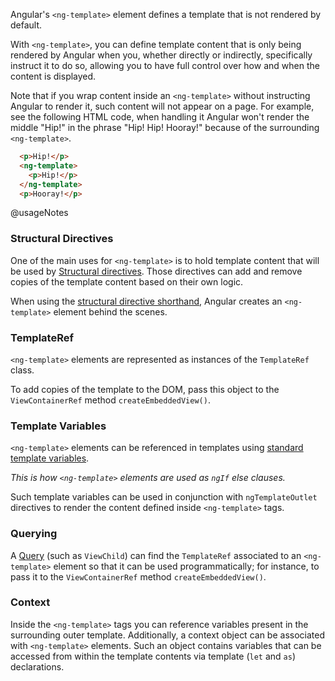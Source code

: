 Angular's `<ng-template>` element defines a template that is not rendered by default.

With `<ng-template>`, you can define template content that is only being rendered by Angular when you, whether directly or indirectly, specifically instruct it to do so, allowing you to have full control over how and when the content is displayed.

<div class="alter is-helpful">

  Note that if you wrap content inside an `<ng-template>` without instructing Angular to render it, such content will not appear on a page. For example, see the following HTML code, when handling it Angular won't render the middle "Hip!" in the phrase "Hip! Hip! Hooray!" because of the surrounding `<ng-template>`.

```html
  <p>Hip!</p>
  <ng-template>
    <p>Hip!</p>
  </ng-template>
  <p>Hooray!</p>
```

</div>

@usageNotes

### Structural Directives

One of the main uses for `<ng-template>` is to hold template content that will be used by [Structural directives](guide/structural-directives). Those directives can add and remove copies of the template content based on their own logic.

When using the [structural directive shorthand](guide/structural-directives#structural-directive-shorthand), Angular creates an `<ng-template>` element behind the scenes.

### TemplateRef

`<ng-template>` elements are represented as instances of the `TemplateRef` class.

To add copies of the template to the DOM, pass this object to the `ViewContainerRef` method `createEmbeddedView()`.

### Template Variables

`<ng-template>` elements can be referenced in templates using [standard template variables](guide/template-reference-variables#how-angular-assigns-values-to-template-variables).

*This is how `<ng-template>` elements are used as `ngIf` else clauses.*

Such template variables can be used in conjunction with `ngTemplateOutlet` directives to render the content defined inside `<ng-template>` tags.

### Querying

A [Query](api/core/Query) (such as `ViewChild`) can find the `TemplateRef` associated to an `<ng-template>` element so that it can be used programmatically; for instance, to pass it to the `ViewContainerRef` method `createEmbeddedView()`.

### Context

Inside the `<ng-template>` tags you can reference variables present in the surrounding outer template.
Additionally, a context object can be associated with `<ng-template>` elements.
Such an object contains variables that can be accessed from within the template contents via template (`let` and `as`) declarations.

